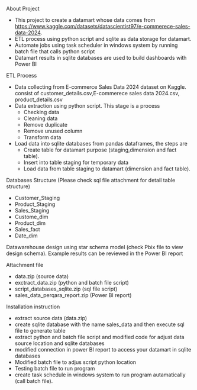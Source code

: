 About Project 

- This project to create a datamart whose data comes from https://www.kaggle.com/datasets/datascientist97/e-commerece-sales-data-2024.
- ETL process using python script and sqlite as data storage for datamart.
- Automate jobs using task scheduler in windows system by running batch file that calls python script
- Datamart results in sqlite databases are used to build dashboards with Power BI

ETL Process
- Data collecting from E-commerce Sales Data 2024 dataset on Kaggle. consist of customer_details.csv,E-commerece sales data 2024.csv, product_details.csv
- Data extraction using python script. This stage is a process
    - Checking data
    - Cleaning data
    - Remove duplicate
    - Remove unused column
    - Transform data
- Load data into sqlite databases from pandas dataframes, the steps are
    - Create table for datamart purpose (staging,dimension and fact table).
    - Insert into table staging for temporary data
    - Load data from table staging to datamart (dimension and fact table). 
        
Databases Structure (Please check sql file attachment for detail table structure)
- Customer_Staging
- Product_Staging
- Sales_Staging
- Custome_dim
- Product_dim
- Sales_fact
- Date_dim
  
Datawarehouse design using star schema model (check Pbix file to view design schema). Example results can be reviewed in the Power BI report

Attachment file
- data.zip (source data)
- exctract_data.zip (python and batch file script)
- script_databases_sqlite.zip (sql file script)
- sales_data_perqara_report.zip (Power BI report)

Installation instruction
- extract source data (data.zip)
- create sqlite database with the name sales_data and then execute sql file to generate table 
- extract python and batch file script and modified code for adjust data source location and sqlite databases
- modified connection in power BI report to access your datamart in sqlite databases
- Modified batch file to adjus script python location
- Testing batch file to run program
- create task schedule in windows system to run program autamatically (call batch file).

